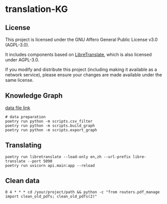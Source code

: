 # translation-KG

## License

This project is licensed under the GNU Affero General Public License v3.0 (AGPL-3.0).

It includes components based on [LibreTranslate](https://github.com/LibreTranslate/LibreTranslate), which is also licensed under AGPL-3.0.

If you modify and distribute this project (including making it available as a network service), please ensure your changes are made available under the same license.

## Knowledge Graph

[data file link](https://u.pcloud.link/publink/show?code=kZu6Ph5ZcKL2TVPtKgupG9cUmR5y98UD7Tik)

```
# data preparation
poetry run python -m scripts.csv_filter
poetry run python -m scripts.build_graph
poetry run python -m scripts.export_graph
```

## Translating

```
poetry run libretranslate --load-only en,zh --url-prefix libre-translate --port 5090
poetry run uvicorn api.main:app --reload
```

## Clean data
```
0 4 * * * cd /your/project/path && python -c "from routers.pdf_manage import clean_old_pdfs; clean_old_pdfs(2)"
```